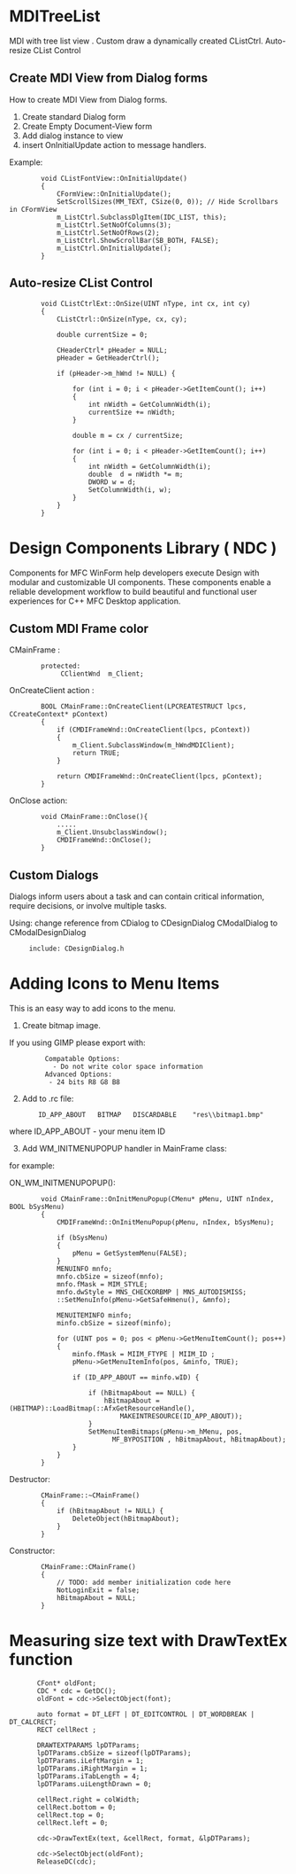 # MDITreeList

MDI with tree list view . Custom draw a dynamically created CListCtrl. Auto-resize CList Control

##  Create MDI View from Dialog forms

How to create MDI View from Dialog forms.

1) Create standard Dialog form
2) Create Empty Document-View form
3) Add dialog instance to view 
4) insert OnInitialUpdate action to message handlers.

Example:

			void CListFontView::OnInitialUpdate() 
			{
				CFormView::OnInitialUpdate();
				SetScrollSizes(MM_TEXT, CSize(0, 0)); // Hide Scrollbars in CFormView 
				m_ListCtrl.SubclassDlgItem(IDC_LIST, this);
				m_ListCtrl.SetNoOfColumns(3);
				m_ListCtrl.SetNoOfRows(2);
				m_ListCtrl.ShowScrollBar(SB_BOTH, FALSE);
				m_ListCtrl.OnInitialUpdate();
			}

##  Auto-resize CList Control

			void CListCtrlExt::OnSize(UINT nType, int cx, int cy)
			{
				CListCtrl::OnSize(nType, cx, cy);

				double currentSize = 0;

				CHeaderCtrl* pHeader = NULL;
				pHeader = GetHeaderCtrl();

				if (pHeader->m_hWnd != NULL) {

					for (int i = 0; i < pHeader->GetItemCount(); i++)
					{
						int nWidth = GetColumnWidth(i);
						currentSize += nWidth;
					}

					double m = cx / currentSize;

					for (int i = 0; i < pHeader->GetItemCount(); i++)
					{
						int nWidth = GetColumnWidth(i);
						double  d = nWidth *= m;
						DWORD w = d;
						SetColumnWidth(i, w);
					}
				}
			}

#  Design Components Library ( NDC )

Components for MFC WinForm help developers execute Design with modular and customizable UI components. 
These components enable a reliable development workflow to build beautiful and functional user experiences for C++ MFC Desktop application.


## Custom MDI Frame color


CMainFrame :

            protected:
                 CClientWnd  m_Client;

OnCreateClient action :

            BOOL CMainFrame::OnCreateClient(LPCREATESTRUCT lpcs, CCreateContext* pContext)
            {
	            if (CMDIFrameWnd::OnCreateClient(lpcs, pContext))
	            {
		            m_Client.SubclassWindow(m_hWndMDIClient);
		            return TRUE;
	            }

	            return CMDIFrameWnd::OnCreateClient(lpcs, pContext);
            }

OnClose action:

            void CMainFrame::OnClose(){
                .....
                m_Client.UnsubclassWindow();
                CMDIFrameWnd::OnClose();
            }


## Custom Dialogs

Dialogs inform users about a task and can contain critical information, require decisions, or involve multiple tasks.

Using:
  change reference from
      CDialog to CDesignDialog
      CModalDialog to CModalDesignDialog

         include: CDesignDialog.h



#  Adding Icons to Menu Items

This is an easy way to add icons to the menu.

1) Create bitmap image.

If you using GIMP please export with:

			 Compatable Options:
			   - Do not write color space information
			 Advanced Options:  
			  - 24 bits R8 G8 B8

 2) Add to .rc file:

			ID_APP_ABOUT   BITMAP   DISCARDABLE    "res\\bitmap1.bmp"

 where ID_APP_ABOUT - your menu item ID

 3) Add WM_INITMENUPOPUP handler in MainFrame class:

 for example:

 ON_WM_INITMENUPOPUP():
 
			void CMainFrame::OnInitMenuPopup(CMenu* pMenu, UINT nIndex, BOOL bSysMenu)
			{
				CMDIFrameWnd::OnInitMenuPopup(pMenu, nIndex, bSysMenu);

				if (bSysMenu)
				{
					pMenu = GetSystemMenu(FALSE);
				}
				MENUINFO mnfo;
				mnfo.cbSize = sizeof(mnfo);
				mnfo.fMask = MIM_STYLE;
				mnfo.dwStyle = MNS_CHECKORBMP | MNS_AUTODISMISS;
				::SetMenuInfo(pMenu->GetSafeHmenu(), &mnfo);

				MENUITEMINFO minfo;
				minfo.cbSize = sizeof(minfo);
	
				for (UINT pos = 0; pos < pMenu->GetMenuItemCount(); pos++)
				{
					minfo.fMask = MIIM_FTYPE | MIIM_ID ;
					pMenu->GetMenuItemInfo(pos, &minfo, TRUE);

					if (ID_APP_ABOUT == minfo.wID) {
	
						if (hBitmapAbout == NULL) {
							hBitmapAbout = (HBITMAP)::LoadBitmap(::AfxGetResourceHandle(),
								MAKEINTRESOURCE(ID_APP_ABOUT));
						}
						SetMenuItemBitmaps(pMenu->m_hMenu, pos, 
							  MF_BYPOSITION , hBitmapAbout, hBitmapAbout);
					}
				}
			}

Destructor:

			CMainFrame::~CMainFrame()
			{
				if (hBitmapAbout != NULL) {
					DeleteObject(hBitmapAbout);
				}
			}

Constructor:

			CMainFrame::CMainFrame()
			{
				// TODO: add member initialization code here
				NotLoginExit = false;
				hBitmapAbout = NULL;
			}

#  Measuring size text with DrawTextEx function

		   CFont* oldFont;
           CDC * cdc = GetDC();
           oldFont = cdc->SelectObject(font);

           auto format = DT_LEFT | DT_EDITCONTROL | DT_WORDBREAK | DT_CALCRECT;
           RECT cellRect ;

           DRAWTEXTPARAMS lpDTParams;
           lpDTParams.cbSize = sizeof(lpDTParams);
           lpDTParams.iLeftMargin = 1;
           lpDTParams.iRightMargin = 1;
           lpDTParams.iTabLength = 4;
           lpDTParams.uiLengthDrawn = 0;

           cellRect.right = colWidth;
           cellRect.bottom = 0;
           cellRect.top = 0;
           cellRect.left = 0;

           cdc->DrawTextEx(text, &cellRect, format, &lpDTParams);
           
           cdc->SelectObject(oldFont);
		   ReleaseDC(cdc);